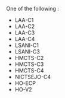 One of the following : 
* LAA-C1
* LAA-C2
* LAA-C3
* LAA-C4
* LSANI-C1
* LSANI-C3
* HMCTS-C2
* HMCTS-C3
* HMCTS-C4
* NICTSEJO-C4
* HO-ECP
* HO-V2